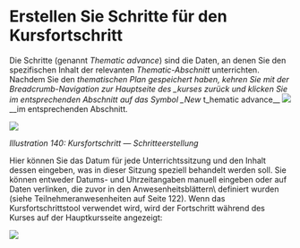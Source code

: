 # Erstellen Sie Schritte für den Kursfortschritt

Die Schritte \(genannt _Thematic advance_\) sind die Daten, an denen Sie den spezifischen Inhalt der relevanten _Thematic-Abschnitt_ unterrichten. Nachdem Sie den _thematischen Plan gespeichert haben, kehren Sie mit der Breadcrumb-Navigation zur Hauptseite des \_kurses zurück und klicken Sie im entsprechenden Abschnitt auf das Symbol \_New_ t_hematic advance_\_ ![](../../.gitbook/assets/graphics257.png)\_\_im entsprechenden Abschnitt.

![](../../.gitbook/assets/images186%20%281%29.png)

_Illustration 140: Kursfortschritt — Schritteerstellung_

Hier können Sie das Datum für jede Unterrichtssitzung und den Inhalt dessen eingeben, was in dieser Sitzung speziell behandelt werden soll. Sie können entweder Datums- und Uhrzeitangaben manuell eingeben oder auf Daten verlinken, die zuvor in den Anwesenheitsblättern\ definiert wurden \(siehe Teilnehmeranwesenheiten auf Seite 122\). Wenn das Kursfortschrittstool verwendet wird, wird der Fortschritt während des Kurses auf der Hauptkursseite angezeigt:

![](../../.gitbook/assets/graphics263.png)

